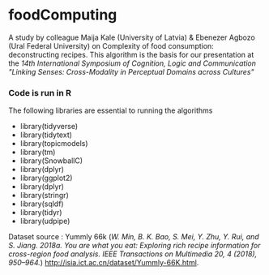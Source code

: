 # foodComputing
A study by colleague Maija Kale (University of Latvia) & Ebenezer Agbozo (Ural Federal University) on Complexity of food consumption: deconstructing recipes.
This algorithm is the basis for our presentation at the *14th International Symposium of Cognition, Logic and Communication
"Linking Senses: Cross-Modality in Perceptual Domains across Cultures"*

### Code is run in R
The following libraries are essential to running the algorithms
* library(tidyverse)
* library(tidytext) 
* library(topicmodels) 
* library(tm)
* library(SnowballC) 
* library(dplyr)
* library(ggplot2)
* library(dplyr)
* library(stringr)
* library(sqldf)
* library(tidyr)
* library(udpipe)

Dataset source : 
Yummly 66k (*W. Min, B. K. Bao, S. Mei, Y. Zhu, Y. Rui, and S. Jiang. 2018a. You are what you eat: Exploring rich recipe information for cross-region food analysis. IEEE
Transactions on Multimedia 20, 4 (2018), 950–964.*) 
http://isia.ict.ac.cn/dataset/Yummly-66K.html. 
